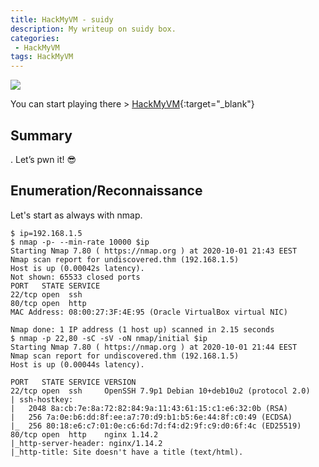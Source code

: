 ```yaml
---
title: HackMyVM - suidy
description: My writeup on suidy box.
categories:
 - HackMyVM
tags: HackMyVM
---
```


![](https://i.imgur.com/vIkqVK9.png)

You can start playing there > [HackMyVM](https://hackmyvm.eu/){:target="_blank"}

## Summary

. Let’s pwn it! :sunglasses:

## Enumeration/Reconnaissance

Let's start as always with nmap.

```
$ ip=192.168.1.5
$ nmap -p- --min-rate 10000 $ip
Starting Nmap 7.80 ( https://nmap.org ) at 2020-10-01 21:43 EEST
Nmap scan report for undiscovered.thm (192.168.1.5)
Host is up (0.00042s latency).
Not shown: 65533 closed ports
PORT   STATE SERVICE
22/tcp open  ssh
80/tcp open  http
MAC Address: 08:00:27:3F:4E:95 (Oracle VirtualBox virtual NIC)

Nmap done: 1 IP address (1 host up) scanned in 2.15 seconds
$ nmap -p 22,80 -sC -sV -oN nmap/initial $ip
Starting Nmap 7.80 ( https://nmap.org ) at 2020-10-01 21:44 EEST
Nmap scan report for undiscovered.thm (192.168.1.5)
Host is up (0.00044s latency).

PORT   STATE SERVICE VERSION
22/tcp open  ssh     OpenSSH 7.9p1 Debian 10+deb10u2 (protocol 2.0)
| ssh-hostkey: 
|   2048 8a:cb:7e:8a:72:82:84:9a:11:43:61:15:c1:e6:32:0b (RSA)
|   256 7a:0e:b6:dd:8f:ee:a7:70:d9:b1:b5:6e:44:8f:c0:49 (ECDSA)
|_  256 80:18:e6:c7:01:0e:c6:6d:7d:f4:d2:9f:c9:d0:6f:4c (ED25519)
80/tcp open  http    nginx 1.14.2
|_http-server-header: nginx/1.14.2
|_http-title: Site doesn't have a title (text/html).
```
